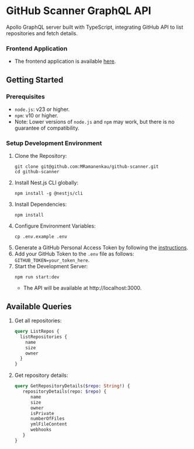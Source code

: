 # GitHub Scanner GraphQL API
Apollo GraphQL server built with TypeScript, integrating GitHub API to list repositories and fetch details.

### Frontend Application
* The frontend application is available [here](https://github.com/MRamanenkau/github-viewer).

## Getting Started
### Prerequisites
* `node.js`: v23 or higher.
* `npm`: v10 or higher.
* Note: Lower versions of `node.js` and `npm` may work, but there is no guarantee of compatibility.

### Setup Development Environment
1. Clone the Repository:
   ```
   git clone git@github.com:MRamanenkau/github-scanner.git
   cd github-scanner
   ```
2. Install Nest.js CLI globally:
   ```
   npm install -g @nestjs/cli
   ```
3. Install Dependencies:
   ```
   npm install
   ```
4. Configure Environment Variables:
   ```
   cp .env.example .env
   ```
5. Generate a GitHub Personal Access Token by following the [instructions](https://docs.github.com/en/authentication/keeping-your-account-and-data-secure/managing-your-personal-access-tokens#creating-a-personal-access-token-classic).
6. Add your GitHub Token to the `.env` file as follows: `GITHUB_TOKEN=your_token_here`.
7. Start the Development Server:
   ```
   npm run start:dev
   ```
    * The API will be available at http://localhost:3000.

## Available Queries
1. Get all repositories:
   ```graphql
   query ListRepos {
     listRepositories {
       name
       size
       owner
     }
   }
   ```
2. Get repository details:
   ```graphql
   query GetRepositoryDetails($repo: String!) {
      repositoryDetails(repo: $repo) {
         name
         size
         owner
         isPrivate
         numberOfFiles
         ymlFileContent
         webhooks
      }
   }
   ```

